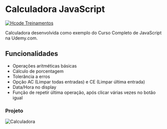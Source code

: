 # Calculadora JavaScript

[![Hcode Treinamentos](https://www.hcode.com.br/res/img/hcode-200x100.png)](https://www.hcode.com.br)

Calculadora desenvolvida como exemplo do Curso Completo de JavaScript na Udemy.com.

## Funcionalidades

- Operações aritméticas básicas
- Cálculo de porcentagem
- Tolerância a erros
- Opção AC (Limpar todas entradas) e CE (Limpar última entrada)
- Data/Hora no display
- Função de repetir última operação, após clicar várias vezes no botão igual

### Projeto
![Calculadora](https://firebasestorage.googleapis.com/v0/b/hcode-com-br.appspot.com/o/calculadora-hcode.jpg?alt=media&token=5406aa3f-b965-401c-9b4e-654609c78b33)
